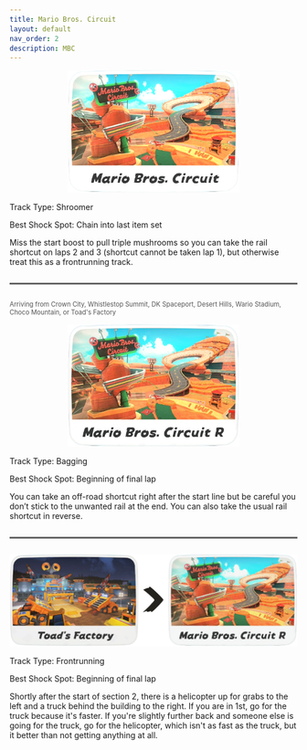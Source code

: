 ```yaml
---
title: Mario Bros. Circuit
layout: default
nav_order: 2
description: MBC
---
```


<p align="center">
  <img src="/assets/images/icon-mario-bros-circuit.png" alt="Mario Bros. Circuit" width="300"/>
</p>

Track Type: Shroomer

Best Shock Spot: Chain into last item set

Miss the start boost to pull triple mushrooms so you can take the rail shortcut on laps 2 and 3 (shortcut cannot be taken lap 1), but otherwise treat this as a frontrunning track.

<hr style="border-top: 2px solid #7F7F7F; margin: 2em 0;">

<p style="font-size: 0.8em; color: #555; text-align: left;">
  Arriving from Crown City, Whistlestop Summit, DK Spaceport, Desert Hills, Wario Stadium, Choco Mountain, or Toad's Factory
</p>

<p align="center">
  <img src="/assets/images/icon-mario-bros-circuit-r.png" alt="Mario Bros. Circuit R" width="300"/>
</p>

Track Type: Bagging

Best Shock Spot: Beginning of final lap

You can take an off-road shortcut right after the start line but be careful you don’t stick to the unwanted rail at the end. You can also take the usual rail shortcut in reverse.

<hr style="border-top: 2px solid #7F7F7F; margin: 2em 0;">

<p align="center">
  <img src="/assets/images/icon-toads-factory-to-mario-bros-circuit-r.png" alt="Toad's Factory to Mario Bros. Circuit R" width="670"/>
</p>

Track Type: Frontrunning

Best Shock Spot: Beginning of final lap

Shortly after the start of section 2, there is a helicopter up for grabs to the left and a truck behind the building to the right. If you are in 1st, go for the truck because it's faster. If you're slightly further back and someone else is going for the truck, go for the helicopter, which isn't as fast as the truck, but it better than not getting anything at all.
